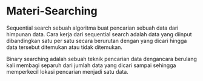 # Materi-Searching
Sequential search sebuah algoritma buat pencarian sebuah data dari himpunan data. Cara kerja dari sequential search adalah data yang diinput 
dibandingkan satu per satu secara berurutan dengan yang dicari hingga data tersebut ditemukan atau tidak ditemukan.

Binary searching adalah sebuah teknik pencarian data dengancara berulang kali membagi separuh dari jumlah data yang dicari sampai sehingga memperkecil lokasi pencarian menjadi satu data.

